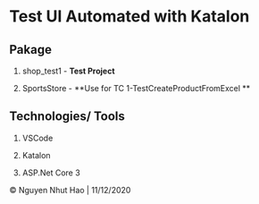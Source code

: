 # Test UI Automated with Katalon

## Pakage

1. shop_test1 - **Test Project**

2. SportsStore - **Use for TC 1-TestCreateProductFromExcel **

## Technologies/ Tools

1. VSCode

2. Katalon

3. ASP.Net Core 3

© Nguyen Nhut Hao | 11/12/2020

